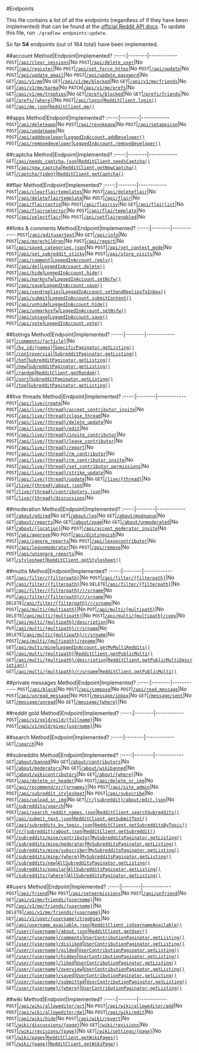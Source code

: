 <!--- Generated 2014-09-14 at 14:38:09 EDT. Use ./gradlew endpoints:update to update. DO NOT MODIFY DIRECTLY -->
#Endpoints

This file contains a list of all the endpoints (regardless of if they have been implemented) that can be found at the [official Reddit API docs](https://www.reddit.com/dev/api). To update this file, run `./gradlew endpoints:update`.

So far **54** endpoints (out of 184 total) have been implemented.

##account
Method|Endpoint|Implemented?
:----:|--------|------------
`POST`|[`/api/clear_sessions`](https://www.reddit.com/dev/api#POST_api_clear_sessions)|No
`POST`|[`/api/delete_user`](https://www.reddit.com/dev/api#POST_api_delete_user)|No
`POST`|[`/api/register`](https://www.reddit.com/dev/api#POST_api_register)|No
`POST`|[`/api/set_force_https`](https://www.reddit.com/dev/api#POST_api_set_force_https)|No
`POST`|[`/api/update`](https://www.reddit.com/dev/api#POST_api_update)|No
`POST`|[`/api/update_email`](https://www.reddit.com/dev/api#POST_api_update_email)|No
`POST`|[`/api/update_password`](https://www.reddit.com/dev/api#POST_api_update_password)|No
`GET`|[`/api/v1/me`](https://www.reddit.com/dev/api#GET_api_v1_me)|No
`GET`|[`/api/v1/me/blocked`](https://www.reddit.com/dev/api#GET_api_v1_me_blocked)|No
`GET`|[`/api/v1/me/friends`](https://www.reddit.com/dev/api#GET_api_v1_me_friends)|No
`GET`|[`/api/v1/me/karma`](https://www.reddit.com/dev/api#GET_api_v1_me_karma)|No
`PATCH`|[`/api/v1/me/prefs`](https://www.reddit.com/dev/api#PATCH_api_v1_me_prefs)|No
`GET`|[`/api/v1/me/trophies`](https://www.reddit.com/dev/api#GET_api_v1_me_trophies)|No
`GET`|[`/prefs/blocked`](https://www.reddit.com/dev/api#GET_prefs_blocked)|No
`GET`|[`/prefs/friends`](https://www.reddit.com/dev/api#GET_prefs_friends)|No
`GET`|[`/prefs/{where}`](https://www.reddit.com/dev/api#GET_prefs_%7Bwhere%7D)|No
`POST`|[`/api/login`](https://www.reddit.com/dev/api#POST_api_login)|[`RedditClient.login()`](https://github.com/thatJavaNerd/JRAW/blob/master/src/main/java/net/dean/jraw/RedditClient.java#L143)
`GET`|[`/api/me.json`](https://www.reddit.com/dev/api#GET_api_me.json)|[`RedditClient.me()`](https://github.com/thatJavaNerd/JRAW/blob/master/src/main/java/net/dean/jraw/RedditClient.java#L179)

##apps
Method|Endpoint|Implemented?
:----:|--------|------------
`POST`|[`/api/deleteapp`](https://www.reddit.com/dev/api#POST_api_deleteapp)|No
`POST`|[`/api/revokeapp`](https://www.reddit.com/dev/api#POST_api_revokeapp)|No
`POST`|[`/api/setappicon`](https://www.reddit.com/dev/api#POST_api_setappicon)|No
`POST`|[`/api/updateapp`](https://www.reddit.com/dev/api#POST_api_updateapp)|No
`POST`|[`/api/adddeveloper`](https://www.reddit.com/dev/api#POST_api_adddeveloper)|[`LoggedInAccount.addDeveloper()`](https://github.com/thatJavaNerd/JRAW/blob/master/src/main/java/net/dean/jraw/models/LoggedInAccount.java#L198)
`POST`|[`/api/removedeveloper`](https://www.reddit.com/dev/api#POST_api_removedeveloper)|[`LoggedInAccount.removeDeveloper()`](https://github.com/thatJavaNerd/JRAW/blob/master/src/main/java/net/dean/jraw/models/LoggedInAccount.java#L216)

##captcha
Method|Endpoint|Implemented?
:----:|--------|------------
`GET`|[`/api/needs_captcha.json`](https://www.reddit.com/dev/api#GET_api_needs_captcha.json)|[`RedditClient.needsCaptcha()`](https://github.com/thatJavaNerd/JRAW/blob/master/src/main/java/net/dean/jraw/RedditClient.java#L209)
`POST`|[`/api/new_captcha`](https://www.reddit.com/dev/api#POST_api_new_captcha)|[`RedditClient.getNewCaptcha()`](https://github.com/thatJavaNerd/JRAW/blob/master/src/main/java/net/dean/jraw/RedditClient.java#L225)
`GET`|[`/captcha/{iden}`](https://www.reddit.com/dev/api#GET_captcha_%7Biden%7D)|[`RedditClient.getCaptcha()`](https://github.com/thatJavaNerd/JRAW/blob/master/src/main/java/net/dean/jraw/RedditClient.java#L246)

##flair
Method|Endpoint|Implemented?
:----:|--------|------------
`POST`|[`/api/clearflairtemplates`](https://www.reddit.com/dev/api#POST_api_clearflairtemplates)|No
`POST`|[`/api/deleteflair`](https://www.reddit.com/dev/api#POST_api_deleteflair)|No
`POST`|[`/api/deleteflairtemplate`](https://www.reddit.com/dev/api#POST_api_deleteflairtemplate)|No
`POST`|[`/api/flair`](https://www.reddit.com/dev/api#POST_api_flair)|No
`POST`|[`/api/flairconfig`](https://www.reddit.com/dev/api#POST_api_flairconfig)|No
`POST`|[`/api/flaircsv`](https://www.reddit.com/dev/api#POST_api_flaircsv)|No
`GET`|[`/api/flairlist`](https://www.reddit.com/dev/api#GET_api_flairlist)|No
`POST`|[`/api/flairselector`](https://www.reddit.com/dev/api#POST_api_flairselector)|No
`POST`|[`/api/flairtemplate`](https://www.reddit.com/dev/api#POST_api_flairtemplate)|No
`POST`|[`/api/selectflair`](https://www.reddit.com/dev/api#POST_api_selectflair)|No
`POST`|[`/api/setflairenabled`](https://www.reddit.com/dev/api#POST_api_setflairenabled)|No

##links & comments
Method|Endpoint|Implemented?
:----:|--------|------------
`POST`|[`/api/editusertext`](https://www.reddit.com/dev/api#POST_api_editusertext)|No
`GET`|[`/api/info`](https://www.reddit.com/dev/api#GET_api_info)|No
`POST`|[`/api/morechildren`](https://www.reddit.com/dev/api#POST_api_morechildren)|No
`POST`|[`/api/report`](https://www.reddit.com/dev/api#POST_api_report)|No
`GET`|[`/api/saved_categories.json`](https://www.reddit.com/dev/api#GET_api_saved_categories.json)|No
`POST`|[`/api/set_contest_mode`](https://www.reddit.com/dev/api#POST_api_set_contest_mode)|No
`POST`|[`/api/set_subreddit_sticky`](https://www.reddit.com/dev/api#POST_api_set_subreddit_sticky)|No
`POST`|[`/api/store_visits`](https://www.reddit.com/dev/api#POST_api_store_visits)|No
`POST`|[`/api/comment`](https://www.reddit.com/dev/api#POST_api_comment)|[`LoggedInAccount.reply()`](https://github.com/thatJavaNerd/JRAW/blob/master/src/main/java/net/dean/jraw/models/LoggedInAccount.java#L286)
`POST`|[`/api/del`](https://www.reddit.com/dev/api#POST_api_del)|[`LoggedInAccount.delete()`](https://github.com/thatJavaNerd/JRAW/blob/master/src/main/java/net/dean/jraw/models/LoggedInAccount.java#L160)
`POST`|[`/api/hide`](https://www.reddit.com/dev/api#POST_api_hide)|[`LoggedInAccount.hide()`](https://github.com/thatJavaNerd/JRAW/blob/master/src/main/java/net/dean/jraw/models/LoggedInAccount.java#L234)
`POST`|[`/api/marknsfw`](https://www.reddit.com/dev/api#POST_api_marknsfw)|[`LoggedInAccount.setNsfw()`](https://github.com/thatJavaNerd/JRAW/blob/master/src/main/java/net/dean/jraw/models/LoggedInAccount.java#L144)
`POST`|[`/api/save`](https://www.reddit.com/dev/api#POST_api_save)|[`LoggedInAccount.save()`](https://github.com/thatJavaNerd/JRAW/blob/master/src/main/java/net/dean/jraw/models/LoggedInAccount.java#L108)
`POST`|[`/api/sendreplies`](https://www.reddit.com/dev/api#POST_api_sendreplies)|[`LoggedInAccount.setSendRepliesToInbox()`](https://github.com/thatJavaNerd/JRAW/blob/master/src/main/java/net/dean/jraw/models/LoggedInAccount.java#L124)
`POST`|[`/api/submit`](https://www.reddit.com/dev/api#POST_api_submit)|[`LoggedInAccount.submitContent()`](https://github.com/thatJavaNerd/JRAW/blob/master/src/main/java/net/dean/jraw/models/LoggedInAccount.java#L32)
`POST`|[`/api/unhide`](https://www.reddit.com/dev/api#POST_api_unhide)|[`LoggedInAccount.hide()`](https://github.com/thatJavaNerd/JRAW/blob/master/src/main/java/net/dean/jraw/models/LoggedInAccount.java#L234)
`POST`|[`/api/unmarknsfw`](https://www.reddit.com/dev/api#POST_api_unmarknsfw)|[`LoggedInAccount.setNsfw()`](https://github.com/thatJavaNerd/JRAW/blob/master/src/main/java/net/dean/jraw/models/LoggedInAccount.java#L144)
`POST`|[`/api/unsave`](https://www.reddit.com/dev/api#POST_api_unsave)|[`LoggedInAccount.save()`](https://github.com/thatJavaNerd/JRAW/blob/master/src/main/java/net/dean/jraw/models/LoggedInAccount.java#L108)
`POST`|[`/api/vote`](https://www.reddit.com/dev/api#POST_api_vote)|[`LoggedInAccount.vote()`](https://github.com/thatJavaNerd/JRAW/blob/master/src/main/java/net/dean/jraw/models/LoggedInAccount.java#L89)

##listings
Method|Endpoint|Implemented?
:----:|--------|------------
`GET`|[`/comments/{article}`](https://www.reddit.com/dev/api#GET_comments_%7Barticle%7D)|No
`GET`|[`/by_id/{names}`](https://www.reddit.com/dev/api#GET_by_id_%7Bnames%7D)|[`SpecificPaginator.getListing()`](https://github.com/thatJavaNerd/JRAW/blob/master/src/main/java/net/dean/jraw/pagination/SpecificPaginator.java#L64)
`GET`|[`/controversial`](https://www.reddit.com/dev/api#GET_controversial)|[`SubredditPaginator.getListing()`](https://github.com/thatJavaNerd/JRAW/blob/master/src/main/java/net/dean/jraw/pagination/SubredditPaginator.java#L43)
`GET`|[`/hot`](https://www.reddit.com/dev/api#GET_hot)|[`SubredditPaginator.getListing()`](https://github.com/thatJavaNerd/JRAW/blob/master/src/main/java/net/dean/jraw/pagination/SubredditPaginator.java#L43)
`GET`|[`/new`](https://www.reddit.com/dev/api#GET_new)|[`SubredditPaginator.getListing()`](https://github.com/thatJavaNerd/JRAW/blob/master/src/main/java/net/dean/jraw/pagination/SubredditPaginator.java#L43)
`GET`|[`/random`](https://www.reddit.com/dev/api#GET_random)|[`RedditClient.getRandom()`](https://github.com/thatJavaNerd/JRAW/blob/master/src/main/java/net/dean/jraw/RedditClient.java#L343)
`GET`|[`/sort`](https://www.reddit.com/dev/api#GET_sort)|[`SubredditPaginator.getListing()`](https://github.com/thatJavaNerd/JRAW/blob/master/src/main/java/net/dean/jraw/pagination/SubredditPaginator.java#L43)
`GET`|[`/top`](https://www.reddit.com/dev/api#GET_top)|[`SubredditPaginator.getListing()`](https://github.com/thatJavaNerd/JRAW/blob/master/src/main/java/net/dean/jraw/pagination/SubredditPaginator.java#L43)

##live threads
Method|Endpoint|Implemented?
:----:|--------|------------
`POST`|[`/api/live/create`](https://www.reddit.com/dev/api#POST_api_live_create)|No
`POST`|[`/api/live/{thread}/accept_contributor_invite`](https://www.reddit.com/dev/api#POST_api_live_%7Bthread%7D_accept_contributor_invite)|No
`POST`|[`/api/live/{thread}/close_thread`](https://www.reddit.com/dev/api#POST_api_live_%7Bthread%7D_close_thread)|No
`POST`|[`/api/live/{thread}/delete_update`](https://www.reddit.com/dev/api#POST_api_live_%7Bthread%7D_delete_update)|No
`POST`|[`/api/live/{thread}/edit`](https://www.reddit.com/dev/api#POST_api_live_%7Bthread%7D_edit)|No
`POST`|[`/api/live/{thread}/invite_contributor`](https://www.reddit.com/dev/api#POST_api_live_%7Bthread%7D_invite_contributor)|No
`POST`|[`/api/live/{thread}/leave_contributor`](https://www.reddit.com/dev/api#POST_api_live_%7Bthread%7D_leave_contributor)|No
`POST`|[`/api/live/{thread}/report`](https://www.reddit.com/dev/api#POST_api_live_%7Bthread%7D_report)|No
`POST`|[`/api/live/{thread}/rm_contributor`](https://www.reddit.com/dev/api#POST_api_live_%7Bthread%7D_rm_contributor)|No
`POST`|[`/api/live/{thread}/rm_contributor_invite`](https://www.reddit.com/dev/api#POST_api_live_%7Bthread%7D_rm_contributor_invite)|No
`POST`|[`/api/live/{thread}/set_contributor_permissions`](https://www.reddit.com/dev/api#POST_api_live_%7Bthread%7D_set_contributor_permissions)|No
`POST`|[`/api/live/{thread}/strike_update`](https://www.reddit.com/dev/api#POST_api_live_%7Bthread%7D_strike_update)|No
`POST`|[`/api/live/{thread}/update`](https://www.reddit.com/dev/api#POST_api_live_%7Bthread%7D_update)|No
`GET`|[`/live/{thread}`](https://www.reddit.com/dev/api#GET_live_%7Bthread%7D)|No
`GET`|[`/live/{thread}/about.json`](https://www.reddit.com/dev/api#GET_live_%7Bthread%7D_about.json)|No
`GET`|[`/live/{thread}/contributors.json`](https://www.reddit.com/dev/api#GET_live_%7Bthread%7D_contributors.json)|No
`GET`|[`/live/{thread}/discussions`](https://www.reddit.com/dev/api#GET_live_%7Bthread%7D_discussions)|No

##moderation
Method|Endpoint|Implemented?
:----:|--------|------------
`GET`|[`/about/edited`](https://www.reddit.com/dev/api#GET_about_edited)|No
`GET`|[`/about/log`](https://www.reddit.com/dev/api#GET_about_log)|No
`GET`|[`/about/modqueue`](https://www.reddit.com/dev/api#GET_about_modqueue)|No
`GET`|[`/about/reports`](https://www.reddit.com/dev/api#GET_about_reports)|No
`GET`|[`/about/spam`](https://www.reddit.com/dev/api#GET_about_spam)|No
`GET`|[`/about/unmoderated`](https://www.reddit.com/dev/api#GET_about_unmoderated)|No
`GET`|[`/about/{location}`](https://www.reddit.com/dev/api#GET_about_%7Blocation%7D)|No
`POST`|[`/api/accept_moderator_invite`](https://www.reddit.com/dev/api#POST_api_accept_moderator_invite)|No
`POST`|[`/api/approve`](https://www.reddit.com/dev/api#POST_api_approve)|No
`POST`|[`/api/distinguish`](https://www.reddit.com/dev/api#POST_api_distinguish)|No
`POST`|[`/api/ignore_reports`](https://www.reddit.com/dev/api#POST_api_ignore_reports)|No
`POST`|[`/api/leavecontributor`](https://www.reddit.com/dev/api#POST_api_leavecontributor)|No
`POST`|[`/api/leavemoderator`](https://www.reddit.com/dev/api#POST_api_leavemoderator)|No
`POST`|[`/api/remove`](https://www.reddit.com/dev/api#POST_api_remove)|No
`POST`|[`/api/unignore_reports`](https://www.reddit.com/dev/api#POST_api_unignore_reports)|No
`GET`|[`/stylesheet`](https://www.reddit.com/dev/api#GET_stylesheet)|[`RedditClient.getStylesheet()`](https://github.com/thatJavaNerd/JRAW/blob/master/src/main/java/net/dean/jraw/RedditClient.java#L423)

##multis
Method|Endpoint|Implemented?
:----:|--------|------------
`GET`|[`/api/filter/{filterpath}`](https://www.reddit.com/dev/api#GET_api_filter_%7Bfilterpath%7D)|No
`POST`|[`/api/filter/{filterpath}`](https://www.reddit.com/dev/api#POST_api_filter_%7Bfilterpath%7D)|No
`PUT`|[`/api/filter/{filterpath}`](https://www.reddit.com/dev/api#PUT_api_filter_%7Bfilterpath%7D)|No
`DELETE`|[`/api/filter/{filterpath}`](https://www.reddit.com/dev/api#DELETE_api_filter_%7Bfilterpath%7D)|No
`GET`|[`/api/filter/{filterpath}/r/srname`](https://www.reddit.com/dev/api#GET_api_filter_%7Bfilterpath%7D_r_srname)|No
`PUT`|[`/api/filter/{filterpath}/r/srname`](https://www.reddit.com/dev/api#PUT_api_filter_%7Bfilterpath%7D_r_srname)|No
`DELETE`|[`/api/filter/{filterpath}/r/srname`](https://www.reddit.com/dev/api#DELETE_api_filter_%7Bfilterpath%7D_r_srname)|No
`POST`|[`/api/multi/{multipath}`](https://www.reddit.com/dev/api#POST_api_multi_%7Bmultipath%7D)|No
`PUT`|[`/api/multi/{multipath}`](https://www.reddit.com/dev/api#PUT_api_multi_%7Bmultipath%7D)|No
`DELETE`|[`/api/multi/{multipath}`](https://www.reddit.com/dev/api#DELETE_api_multi_%7Bmultipath%7D)|No
`POST`|[`/api/multi/{multipath}/copy`](https://www.reddit.com/dev/api#POST_api_multi_%7Bmultipath%7D_copy)|No
`PUT`|[`/api/multi/{multipath}/description`](https://www.reddit.com/dev/api#PUT_api_multi_%7Bmultipath%7D_description)|No
`PUT`|[`/api/multi/{multipath}/r/srname`](https://www.reddit.com/dev/api#PUT_api_multi_%7Bmultipath%7D_r_srname)|No
`DELETE`|[`/api/multi/{multipath}/r/srname`](https://www.reddit.com/dev/api#DELETE_api_multi_%7Bmultipath%7D_r_srname)|No
`POST`|[`/api/multi/{multipath}/rename`](https://www.reddit.com/dev/api#POST_api_multi_%7Bmultipath%7D_rename)|No
`GET`|[`/api/multi/mine`](https://www.reddit.com/dev/api#GET_api_multi_mine)|[`LoggedInAccount.getMyMultiReddits()`](https://github.com/thatJavaNerd/JRAW/blob/master/src/main/java/net/dean/jraw/models/LoggedInAccount.java#L247)
`GET`|[`/api/multi/{multipath}`](https://www.reddit.com/dev/api#GET_api_multi_%7Bmultipath%7D)|[`RedditClient.getPublicMulti()`](https://github.com/thatJavaNerd/JRAW/blob/master/src/main/java/net/dean/jraw/RedditClient.java#L314)
`GET`|[`/api/multi/{multipath}/description`](https://www.reddit.com/dev/api#GET_api_multi_%7Bmultipath%7D_description)|[`RedditClient.getPublicMultiDescription()`](https://github.com/thatJavaNerd/JRAW/blob/master/src/main/java/net/dean/jraw/RedditClient.java#L331)
`GET`|[`/api/multi/{multipath}/r/srname`](https://www.reddit.com/dev/api#GET_api_multi_%7Bmultipath%7D_r_srname)|[`RedditClient.getPublicMulti()`](https://github.com/thatJavaNerd/JRAW/blob/master/src/main/java/net/dean/jraw/RedditClient.java#L314)

##private messages
Method|Endpoint|Implemented?
:----:|--------|------------
`POST`|[`/api/block`](https://www.reddit.com/dev/api#POST_api_block)|No
`POST`|[`/api/compose`](https://www.reddit.com/dev/api#POST_api_compose)|No
`POST`|[`/api/read_message`](https://www.reddit.com/dev/api#POST_api_read_message)|No
`POST`|[`/api/unread_message`](https://www.reddit.com/dev/api#POST_api_unread_message)|No
`POST`|[`/message/inbox`](https://www.reddit.com/dev/api#POST_message_inbox)|No
`GET`|[`/message/sent`](https://www.reddit.com/dev/api#GET_message_sent)|No
`GET`|[`/message/unread`](https://www.reddit.com/dev/api#GET_message_unread)|No
`GET`|[`/message/{where}`](https://www.reddit.com/dev/api#GET_message_%7Bwhere%7D)|No

##reddit gold
Method|Endpoint|Implemented?
:----:|--------|------------
`POST`|[`/api/v1/gold/gild/{fullname}`](https://www.reddit.com/dev/api#POST_api_v1_gold_gild_%7Bfullname%7D)|No
`POST`|[`/api/v1/gold/give/{username}`](https://www.reddit.com/dev/api#POST_api_v1_gold_give_%7Busername%7D)|No

##search
Method|Endpoint|Implemented?
:----:|--------|------------
`GET`|[`/search`](https://www.reddit.com/dev/api#GET_search)|No

##subreddits
Method|Endpoint|Implemented?
:----:|--------|------------
`GET`|[`/about/banned`](https://www.reddit.com/dev/api#GET_about_banned)|No
`GET`|[`/about/contributors`](https://www.reddit.com/dev/api#GET_about_contributors)|No
`GET`|[`/about/moderators`](https://www.reddit.com/dev/api#GET_about_moderators)|No
`GET`|[`/about/wikibanned`](https://www.reddit.com/dev/api#GET_about_wikibanned)|No
`GET`|[`/about/wikicontributors`](https://www.reddit.com/dev/api#GET_about_wikicontributors)|No
`GET`|[`/about/{where}`](https://www.reddit.com/dev/api#GET_about_%7Bwhere%7D)|No
`POST`|[`/api/delete_sr_header`](https://www.reddit.com/dev/api#POST_api_delete_sr_header)|No
`POST`|[`/api/delete_sr_img`](https://www.reddit.com/dev/api#POST_api_delete_sr_img)|No
`GET`|[`/api/recommend/sr/{srnames}`](https://www.reddit.com/dev/api#GET_api_recommend_sr_%7Bsrnames%7D)|No
`POST`|[`/api/site_admin`](https://www.reddit.com/dev/api#POST_api_site_admin)|No
`POST`|[`/api/subreddit_stylesheet`](https://www.reddit.com/dev/api#POST_api_subreddit_stylesheet)|No
`POST`|[`/api/subscribe`](https://www.reddit.com/dev/api#POST_api_subscribe)|No
`POST`|[`/api/upload_sr_img`](https://www.reddit.com/dev/api#POST_api_upload_sr_img)|No
`GET`|[`/r/{subreddit}/about/edit.json`](https://www.reddit.com/dev/api#GET_r_%7Bsubreddit%7D_about_edit.json)|No
`GET`|[`/subreddits/search`](https://www.reddit.com/dev/api#GET_subreddits_search)|No
`POST`|[`/api/search_reddit_names.json`](https://www.reddit.com/dev/api#POST_api_search_reddit_names.json)|[`RedditClient.searchSubreddits()`](https://github.com/thatJavaNerd/JRAW/blob/master/src/main/java/net/dean/jraw/RedditClient.java#L400)
`GET`|[`/api/submit_text.json`](https://www.reddit.com/dev/api#GET_api_submit_text.json)|[`RedditClient.getSubmitText()`](https://github.com/thatJavaNerd/JRAW/blob/master/src/main/java/net/dean/jraw/RedditClient.java#L366)
`GET`|[`/api/subreddits_by_topic.json`](https://www.reddit.com/dev/api#GET_api_subreddits_by_topic.json)|[`RedditClient.getSubredditsByTopic()`](https://github.com/thatJavaNerd/JRAW/blob/master/src/main/java/net/dean/jraw/RedditClient.java#L380)
`GET`|[`/r/{subreddit}/about.json`](https://www.reddit.com/dev/api#GET_r_%7Bsubreddit%7D_about.json)|[`RedditClient.getSubreddit()`](https://github.com/thatJavaNerd/JRAW/blob/master/src/main/java/net/dean/jraw/RedditClient.java#L286)
`GET`|[`/subreddits/mine/contributor`](https://www.reddit.com/dev/api#GET_subreddits_mine_contributor)|[`MySubredditsPaginator.getListing()`](https://github.com/thatJavaNerd/JRAW/blob/master/src/main/java/net/dean/jraw/pagination/MySubredditsPaginator.java#L38)
`GET`|[`/subreddits/mine/moderator`](https://www.reddit.com/dev/api#GET_subreddits_mine_moderator)|[`MySubredditsPaginator.getListing()`](https://github.com/thatJavaNerd/JRAW/blob/master/src/main/java/net/dean/jraw/pagination/MySubredditsPaginator.java#L38)
`GET`|[`/subreddits/mine/subscriber`](https://www.reddit.com/dev/api#GET_subreddits_mine_subscriber)|[`MySubredditsPaginator.getListing()`](https://github.com/thatJavaNerd/JRAW/blob/master/src/main/java/net/dean/jraw/pagination/MySubredditsPaginator.java#L38)
`GET`|[`/subreddits/mine/{where}`](https://www.reddit.com/dev/api#GET_subreddits_mine_%7Bwhere%7D)|[`MySubredditsPaginator.getListing()`](https://github.com/thatJavaNerd/JRAW/blob/master/src/main/java/net/dean/jraw/pagination/MySubredditsPaginator.java#L38)
`GET`|[`/subreddits/new`](https://www.reddit.com/dev/api#GET_subreddits_new)|[`AllSubredditsPaginator.getListing()`](https://github.com/thatJavaNerd/JRAW/blob/master/src/main/java/net/dean/jraw/pagination/AllSubredditsPaginator.java#L33)
`GET`|[`/subreddits/popular`](https://www.reddit.com/dev/api#GET_subreddits_popular)|[`AllSubredditsPaginator.getListing()`](https://github.com/thatJavaNerd/JRAW/blob/master/src/main/java/net/dean/jraw/pagination/AllSubredditsPaginator.java#L33)
`GET`|[`/subreddits/{where}`](https://www.reddit.com/dev/api#GET_subreddits_%7Bwhere%7D)|[`AllSubredditsPaginator.getListing()`](https://github.com/thatJavaNerd/JRAW/blob/master/src/main/java/net/dean/jraw/pagination/AllSubredditsPaginator.java#L33)

##users
Method|Endpoint|Implemented?
:----:|--------|------------
`POST`|[`/api/friend`](https://www.reddit.com/dev/api#POST_api_friend)|No
`POST`|[`/api/setpermissions`](https://www.reddit.com/dev/api#POST_api_setpermissions)|No
`POST`|[`/api/unfriend`](https://www.reddit.com/dev/api#POST_api_unfriend)|No
`GET`|[`/api/v1/me/friends/{username}`](https://www.reddit.com/dev/api#GET_api_v1_me_friends_%7Busername%7D)|No
`PUT`|[`/api/v1/me/friends/{username}`](https://www.reddit.com/dev/api#PUT_api_v1_me_friends_%7Busername%7D)|No
`DELETE`|[`/api/v1/me/friends/{username}`](https://www.reddit.com/dev/api#DELETE_api_v1_me_friends_%7Busername%7D)|No
`GET`|[`/api/v1/user/{username}/trophies`](https://www.reddit.com/dev/api#GET_api_v1_user_%7Busername%7D_trophies)|No
`GET`|[`/api/username_available.json`](https://www.reddit.com/dev/api#GET_api_username_available.json)|[`RedditClient.isUsernameAvailable()`](https://github.com/thatJavaNerd/JRAW/blob/master/src/main/java/net/dean/jraw/RedditClient.java#L298)
`GET`|[`/user/{username}/about.json`](https://www.reddit.com/dev/api#GET_user_%7Busername%7D_about.json)|[`RedditClient.getUser()`](https://github.com/thatJavaNerd/JRAW/blob/master/src/main/java/net/dean/jraw/RedditClient.java#L263)
`GET`|[`/user/{username}/comments`](https://www.reddit.com/dev/api#GET_user_%7Busername%7D_comments)|[`UserContributionPaginator.getListing()`](https://github.com/thatJavaNerd/JRAW/blob/master/src/main/java/net/dean/jraw/pagination/UserContributionPaginator.java#L40)
`GET`|[`/user/{username}/disliked`](https://www.reddit.com/dev/api#GET_user_%7Busername%7D_disliked)|[`UserContributionPaginator.getListing()`](https://github.com/thatJavaNerd/JRAW/blob/master/src/main/java/net/dean/jraw/pagination/UserContributionPaginator.java#L40)
`GET`|[`/user/{username}/gilded`](https://www.reddit.com/dev/api#GET_user_%7Busername%7D_gilded)|[`UserContributionPaginator.getListing()`](https://github.com/thatJavaNerd/JRAW/blob/master/src/main/java/net/dean/jraw/pagination/UserContributionPaginator.java#L40)
`GET`|[`/user/{username}/hidden`](https://www.reddit.com/dev/api#GET_user_%7Busername%7D_hidden)|[`UserContributionPaginator.getListing()`](https://github.com/thatJavaNerd/JRAW/blob/master/src/main/java/net/dean/jraw/pagination/UserContributionPaginator.java#L40)
`GET`|[`/user/{username}/liked`](https://www.reddit.com/dev/api#GET_user_%7Busername%7D_liked)|[`UserContributionPaginator.getListing()`](https://github.com/thatJavaNerd/JRAW/blob/master/src/main/java/net/dean/jraw/pagination/UserContributionPaginator.java#L40)
`GET`|[`/user/{username}/overview`](https://www.reddit.com/dev/api#GET_user_%7Busername%7D_overview)|[`UserContributionPaginator.getListing()`](https://github.com/thatJavaNerd/JRAW/blob/master/src/main/java/net/dean/jraw/pagination/UserContributionPaginator.java#L40)
`GET`|[`/user/{username}/saved`](https://www.reddit.com/dev/api#GET_user_%7Busername%7D_saved)|[`UserContributionPaginator.getListing()`](https://github.com/thatJavaNerd/JRAW/blob/master/src/main/java/net/dean/jraw/pagination/UserContributionPaginator.java#L40)
`GET`|[`/user/{username}/submitted`](https://www.reddit.com/dev/api#GET_user_%7Busername%7D_submitted)|[`UserContributionPaginator.getListing()`](https://github.com/thatJavaNerd/JRAW/blob/master/src/main/java/net/dean/jraw/pagination/UserContributionPaginator.java#L40)
`GET`|[`/user/{username}/{where}`](https://www.reddit.com/dev/api#GET_user_%7Busername%7D_%7Bwhere%7D)|[`UserContributionPaginator.getListing()`](https://github.com/thatJavaNerd/JRAW/blob/master/src/main/java/net/dean/jraw/pagination/UserContributionPaginator.java#L40)

##wiki
Method|Endpoint|Implemented?
:----:|--------|------------
`POST`|[`/api/wiki/alloweditor/act`](https://www.reddit.com/dev/api#POST_api_wiki_alloweditor_act)|No
`POST`|[`/api/wiki/alloweditor/add`](https://www.reddit.com/dev/api#POST_api_wiki_alloweditor_add)|No
`POST`|[`/api/wiki/alloweditor/del`](https://www.reddit.com/dev/api#POST_api_wiki_alloweditor_del)|No
`POST`|[`/api/wiki/edit`](https://www.reddit.com/dev/api#POST_api_wiki_edit)|No
`POST`|[`/api/wiki/hide`](https://www.reddit.com/dev/api#POST_api_wiki_hide)|No
`POST`|[`/api/wiki/revert`](https://www.reddit.com/dev/api#POST_api_wiki_revert)|No
`GET`|[`/wiki/discussions/{page}`](https://www.reddit.com/dev/api#GET_wiki_discussions_%7Bpage%7D)|No
`GET`|[`/wiki/revisions`](https://www.reddit.com/dev/api#GET_wiki_revisions)|No
`POST`|[`/wiki/revisions/{page}`](https://www.reddit.com/dev/api#POST_wiki_revisions_%7Bpage%7D)|No
`GET`|[`/wiki/settings/{page}`](https://www.reddit.com/dev/api#GET_wiki_settings_%7Bpage%7D)|No
`GET`|[`/wiki/pages`](https://www.reddit.com/dev/api#GET_wiki_pages)|[`RedditClient.getWikiPages()`](https://github.com/thatJavaNerd/JRAW/blob/master/src/main/java/net/dean/jraw/RedditClient.java#L467)
`GET`|[`/wiki/{page}`](https://www.reddit.com/dev/api#GET_wiki_%7Bpage%7D)|[`RedditClient.getWikiPage()`](https://github.com/thatJavaNerd/JRAW/blob/master/src/main/java/net/dean/jraw/RedditClient.java#L501)
